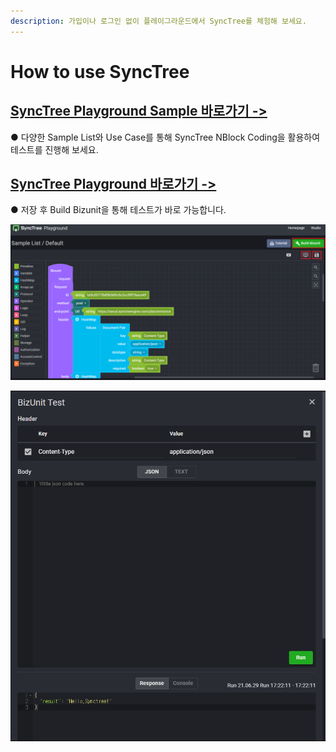 ```yaml
---
description: 가입이나 로그인 없이 플레이그라운드에서 SyncTree를 체험해 보세요.
---
```


# How to use SyncTree

## [**SyncTree Playground Sample 바로가기 -&gt;**](https://playground.synctreestudio.com/#/)

● 다양한 Sample List와 Use Case를 통해 SyncTree NBlock Coding을 활용하여 테스트를 진행해 보세요.

## [SyncTree Playground 바로가기 -&gt;](https://playground.synctreestudio.com/#/workFlow)

● 저장 후 Build Bizunit을 통해 테스트가 바로 가능합니다.

![](img/assets/image%20%2821%29.png)

![](img/assets/image%20%2827%29.png)
